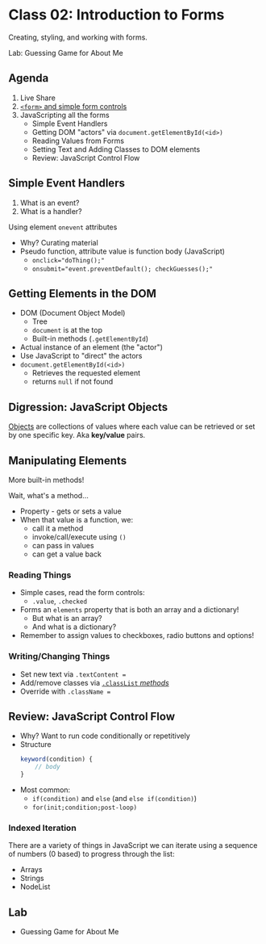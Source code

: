 # Class 02: Introduction to Forms

Creating, styling, and working with forms. 

Lab: Guessing Game for About Me

## Agenda

1. Live Share
1. [`<form>` and simple form controls](html-forms.md)
1. JavaScripting all the forms
    * Simple Event Handlers
    * Getting DOM "actors" via `document.getElementById(<id>)`
    * Reading Values from Forms
    * Setting Text and Adding Classes to DOM elements
    * Review: JavaScript Control Flow

## Simple Event Handlers

1. What is an event?
1. What is a handler?

Using element `onevent` attributes

* Why? Curating material
* Pseudo function, attribute value is function body (JavaScript)
    * `onclick="doThing();"`
    * `onsubmit="event.preventDefault(); checkGuesses();"`

## Getting Elements in the DOM

* DOM (Document Object Model)
    * Tree
    * `document` is at the top
    * Built-in methods (`.getElementById`)
* Actual instance of an element (the "actor")
* Use JavaScript to "direct" the actors
* `document.getElementById(<id>)`
    * Retrieves the requested element
    * returns `null` if not found

## Digression: JavaScript Objects

[Objects](Objects.md) are collections of values where each value can be retrieved 
or set by one specific key.  Aka **key/value** pairs.

## Manipulating Elements

More built-in methods!

Wait, what's a method...

* Property - gets or sets a value
* When that value is a function, we:
    * call it a method
    * invoke/call/execute using `()`
    * can pass in values
    * can get a value back

### Reading Things

* Simple cases, read the form controls:
    * `.value`, `.checked`
* Forms an `elements` property that is both an array and a dictionary!
    * But what is an array?
    * And what is a dictionary?
* Remember to assign values to checkboxes, radio buttons and options!

### Writing/Changing Things

* Set new text via `.textContent = `
* Add/remove classes via [`.classList` _methods_](https://developer.mozilla.org/en-US/docs/Web/API/Element/classList)
* Override with `.className = `

## Review: JavaScript Control Flow

* Why? Want to run code conditionally or repetitively
* Structure
    ```js
    keyword(condition) {
        // body
    }
    ```
* Most common:
    * `if(condition)` and `else` (and `else if(condition)`)
    * `for(init;condition;post-loop)`

### Indexed Iteration

There are a variety of things in JavaScript we can iterate using a
sequence of numbers (0 based) to progress through the list:
* Arrays
* Strings
* NodeList

## Lab

* Guessing Game for About Me

